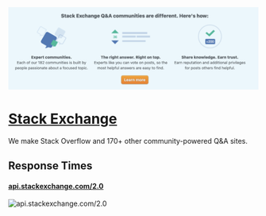 [![Visit Stack Exchange](imagePreview.png)](https://api.stackexchange.com)

# [Stack Exchange](https://api.stackexchange.com)

We make Stack Overflow and 170+ other community-powered Q&A sites.

## Response Times

#### [api.stackexchange.com/2.0](https://api.stackexchange.com/2.0)

![api.stackexchange.com/2.0](response-time-charts/api.stackexchange.com%2F2.0.png)
